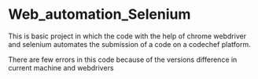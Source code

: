 # Web_automation_Selenium
This is basic project in which the code with the help of chrome webdriver and selenium automates the submission of a code on a codechef platform.

There are few errors in this code because of the versions difference in current machine and webdrivers

